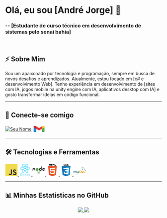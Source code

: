 # Olá, eu sou [André Jorge] 👋

### -- [Estudante de curso técnico em desenvolvimento de sistemas pelo senai bahia]

<br>

## ⚡ Sobre Mim
<p align="left">
  Sou um apaixonado por tecnologia e programação, sempre em busca de novos desafios e aprendizados. Atualmente, estou focado em [c# e desenvolvimento Web]. Tenho experiência em desenvolvimento de [sites com IA, jogos mobile na unity engine com IA, aplicativos desktop com IA] e gosto transformar ideias em código funcional.
</p>

---

## 🔗 Conecte-se comigo
<p align="left">
<a href="[LINK-DO-SEU-LINKEDIN]" target="blank"><img align="center" src="https://raw.githubusercontent.com/rahuldkjain/github-profile-readme-generator/master/src/images/icons/Social/linked-in-alt.svg" alt="Seu Nome" height="30" width="40" /></a>
<a href="mailto:[SEU-EMAIL@exemplo.com]" target="blank"><img align="center" src="https://raw.githubusercontent.com/rahuldkjain/github-profile-readme-generator/master/src/images/icons/Social/gmail.svg" alt="Seu Email" height="30" width="40" /></a>
</p>

---

## 🛠️ Tecnologias e Ferramentas
<p align="left">
  <a href="https://developer.mozilla.org/en-US/docs/Web/JavaScript" target="_blank" rel="noreferrer"> <img src="https://raw.githubusercontent.com/devicons/devicon/master/icons/javascript/javascript-original.svg" alt="javascript" width="40" height="40"/> </a>
  <a href="https://reactjs.org/" target="_blank" rel="noreferrer"> <img src="https://raw.githubusercontent.com/devicons/devicon/master/icons/react/react-original-wordmark.svg" alt="react" width="40" height="40"/> </a>
  <a href="https://nodejs.org" target="_blank" rel="noreferrer"> <img src="https://raw.githubusercontent.com/devicons/devicon/master/icons/nodejs/nodejs-original-wordmark.svg" alt="nodejs" width="40" height="40"/> </a>
  <a href="https://www.w3.org/html/" target="_blank" rel="noreferrer"> <img src="https://raw.githubusercontent.com/devicons/devicon/master/icons/html5/html5-original-wordmark.svg" alt="html5" width="40" height="40"/> </a>
  <a href="https://www.w3schools.com/css/" target="_blank" rel="noreferrer"> <img src="https://raw.githubusercontent.com/devicons/devicon/master/icons/css3/css3-original-wordmark.svg" alt="css3" width="40" height="40"/> </a>
  <a href="https://www.mysql.com/" target="_blank" rel="noreferrer"> <img src="https://raw.githubusercontent.com/devicons/devicon/master/icons/mysql/mysql-original-wordmark.svg" alt="mysql" width="40" height="40"/> </a>
  </p>

---

## 📊 Minhas Estatísticas no GitHub

<div align="center">
  <a href="https://github.com/SEU-NOME-DE-USUARIO-DO-GITHUB">
  <img height="180em" src="https://github-readme-stats.vercel.app/api?username=SEU-NOME-DE-USUARIO-DO-GITHUB&show_icons=true&theme=dracula&include_all_commits=true&count_private=true"/>
  <img height="180em" src="https://github-readme-stats.vercel.app/api/top-langs/?username=SEU-NOME-DE-USUARIO-DO-GITHUB&layout=compact&langs_count=7&theme=dracula"/>
</div>

